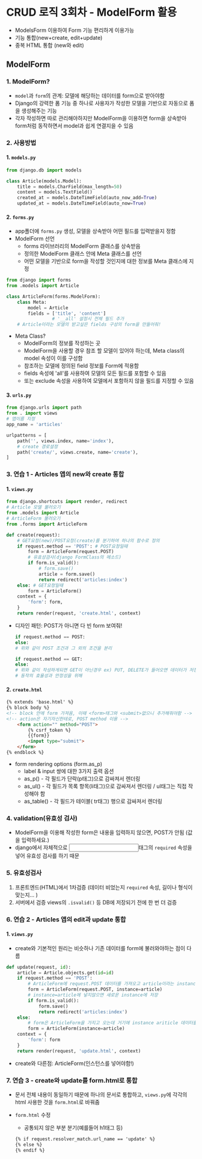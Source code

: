# CRUD 로직 3회차 - ModelForm 활용
- ModelsForm 이용하여 Form 기능 편리하게 이용가능
- 기능 통합(new+create, edit+update)
- 중복 HTML 통합 (new와 edit)

## ModelForm
### 1. ModelForm?
- `model`과 `form`의 관계: 모델에 해당하는 데이터를 form으로 받아야함
- Django의 강력한 폼 기능 중 하나로 사용자가 작성한 모델을 기반으로 자동으로 폼을 생성해주는 기능
- 각자 작성하면 따로 관리해야하지만 ModelForm을 이용하면 form을 상속받아 form처럼 동작하면서 model과 쉽게 연결지을 수 있음
### 2. 사용방법
#### 1. `models.py` 
```python
from django.db import models

class Article(models.Model):
    title = models.CharField(max_length=50)
    content = models.TextField()
    created_at = models.DateTimeField(auto_now_add=True)
    updated_at = models.DateTimeField(auto_now=True)
```
#### 2. `forms.py` 
- app폴더에 `forms.py` 생성, 모델을 상속받아 어떤 필드를 입력받을지 정함
- ModelForm 선언
    - forms 라이브러리의 ModelForm 클래스를 상속받음
    - 정의한 ModelForm 클래스 안에 Meta 클래스를 선언
    - 어떤 모델을 기반으로 form을 작성할 것인지에 대한 정보를 Meta 클래스에 지정
```python
from django import forms
from .models import Article

class ArticleForm(forms.ModelForm):
    class Meta:
        model = Article
        fields = ['title', 'content'] 
                 # '__all' 설정시 전체 필드 추가
    # Article이라는 모델의 받고싶은 fields 구성의 form을 만들어줘! 
```
- Meta Class?
    - ModelForm의 정보를 작성하는 곳
    - ModelForm을 사용할 경우 참조 할 모델이 있어야 하는데, Meta class의 model 속성이 이를 구성함
    - 참조하는 모델에 정의된 field 정보를 Form에 적용함
    - fields 속성에 'all'를 사용하여 모델의 모든 필드를 포함할 수 있음
    - 또는 exclude 속성을 사용하여 모델에서 포함하지 않을 필드를 지정할 수 있음
#### 3. `urls.py`
```python
from django.urls import path
from . import views
# 앱이름 지정
app_name = 'articles'

urlpatterns = [
    path('', views.index, name='index'),
    # create 경로설정
    path('create/', views.create, name='create'),
]
```
### 3. 연습 1 - Articles 앱의 new와 create 통합
#### 1. `views.py`
```python
from django.shortcuts import render, redirect
# Article 모델 불러오기
from .models import Article
# ArticleForm 불러오기
from .forms import ArticleForm

def create(request):
    # GET요청(new)/POST요청(create)를 분기하여 하나의 함수로 정의
    if request.method == 'POST': # POST요청일때
        form = ArticleForm(request.POST)
        # 유효성검사(django FormClass의 메소드)
        if form.is_valid():
            # form.save()
            article = form.save()
            return redirect('articles:index')
    else: # GET요청일때
        form = ArticleForm()
    context = {
        'form': form,
    }
    return render(request, 'create.html', context)
```
- 디자인 패턴: POST가 아니면 다 빈 form 보여줘!
    ```python
    if request.method == POST:
    else:
    # 위와 같이 POST 조건과 그 외의 조건을 분리
    ```
    
    ```python
    if request.method == GET:
    else:
    # 위와 같이 작성하게되면 GET이 아닌경우 ex) PUT, DELETE가 들어오면 데이터가 저장하려는 시도를 하게됨
    # 동작의 효율성과 안정성을 위해
    ```
#### 2. `create.html`
```html
{% extends 'base.html' %}
{% block body %}
<!-- block 안에 form 가져옴, 이때 <form>태그와 <submit>없으니 추가해줘야함 -->
<!-- action은 자기자신한테로, POST method 이용 -->
    <form action="" method="POST">
        {% csrf_token %}
        {{form}}
        <input type="submit">
    </form>
{% endblock %}
```
- form rendering options (form.as_p)
    - label & input 쌍에 대한 3가지 출력 옵션
    - as_p() - 각 필드가 단락(p태그)으로 감싸져서 렌더링
    - as_ul() - 각 필드가 목록 항목(li태그)으로 감싸져서 렌더링 / ul태그는 직접 작성해야 함
    - as_table() - 각 필드가 테이블( tr태그) 행으로 감싸져서 렌더링
### 4. validation(유효성 검사)
- ModelForm을 이용해 작성한 form은 내용을 입력하지 않으면, POST가 안됨 (값을 입력하세요.)
- django에서 자체적으로 <input>태그의 `required` 속성을 넣어 유효성 검사를 하기 때문
### 5. 유효성검사
1. 프론트엔드(HTML)에서 1차검증 (데이터 비었는지 `required` 속성, 길이나 형식이 맞는지... )
2. 서버에서 검증 views의 `.isvalid()` 등 DB에 저장되기 전에 한 번 더 검증

### 6. 연습 2 - Articles 앱의 edit과 update 통합
#### 1. `views.py`
- create와 기본적인 원리는 비슷하나 기존 데이터를 form에 불러와야하는 점이 다름
```python
def update(request, id):
    article = Article.objects.get(id=id)
    if request.method == 'POST':
        # ArticleForm에 request.POST 데이터를 가져오고 article이라는 instance에 넣어줘.
        form = ArticleForm(request.POST, instance=article)
        # instance=article에 넣지않으면 새로운 instance에 저장
        if form.is_valid():
            form.save()
            return redirect('articles:index')
    else:
        # form은 ArticleForm을 가지고 오는데 거기에 instance ariticle 데이터를 불러와줘. 
        form = ArticleForm(instance=article)
    context = {
        'form': form
    }
    return render(request, 'update.html', context)
```
- create와 다른점: ArticleForm(인스턴스를 넣어야함!)

### 7. 연습 3 - create와 update를 form.html로 통합
- 문서 전체 내용이 동일하기 때문에 하나의 문서로 통합하고, `views.py`에 각각의 html 사용한 것을 `form.html`로 바꿔줌

- `form.html` 수정
    - 공통되지 않은 부분 분기(예를들어 h1태그 등)
    <!-- 여기서는 url_name에 따라 분기 -->
    ```html
    {% if request.resolver_match.url_name == 'update' %}
    {% else %}
    {% endif %}
    ```
    
